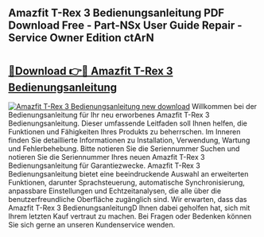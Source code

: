 ## Amazfit T-Rex 3 Bedienungsanleitung PDF Download Free - Part-NSx User Guide Repair - Service Owner Edition ctArN

# <h2><a href="http://df2wgi.blite.top/?on=Amazfit+T-Rex+3+Bedienungsanleitung">🔗Download 👉🔴 Amazfit T-Rex 3 Bedienungsanleitung</a></h2>

[![Amazfit T-Rex 3 Bedienungsanleitung new download](https://i.imgur.com/lujVjoI.png)](http://df2wgi.blite.top/?on=Amazfit+T-Rex+3+Bedienungsanleitung)
Willkommen bei der Bedienungsanleitung für Ihr neu erworbenes Amazfit T-Rex 3 Bedienungsanleitung. Dieser umfassende Leitfaden soll Ihnen helfen, die Funktionen und Fähigkeiten Ihres Produkts zu beherrschen. Im Inneren finden Sie detaillierte Informationen zu Installation, Verwendung, Wartung und Fehlerbehebung. Bitte notieren Sie die Seriennummer Suchen und notieren Sie die Seriennummer Ihres neuen Amazfit T-Rex 3 Bedienungsanleitung für Garantiezwecke. Amazfit T-Rex 3 Bedienungsanleitung bietet eine beeindruckende Auswahl an erweiterten Funktionen, darunter Sprachsteuerung, automatische Synchronisierung, anpassbare Einstellungen und Echtzeitanalysen, die alle über die benutzerfreundliche Oberfläche zugänglich sind. Wir erwarten, dass das Amazfit T-Rex 3 BedienungsanleitungD Ihnen dabei geholfen hat, sich mit Ihrem letzten Kauf vertraut zu machen. Bei Fragen oder Bedenken können Sie sich gerne an unseren Kundenservice wenden.
